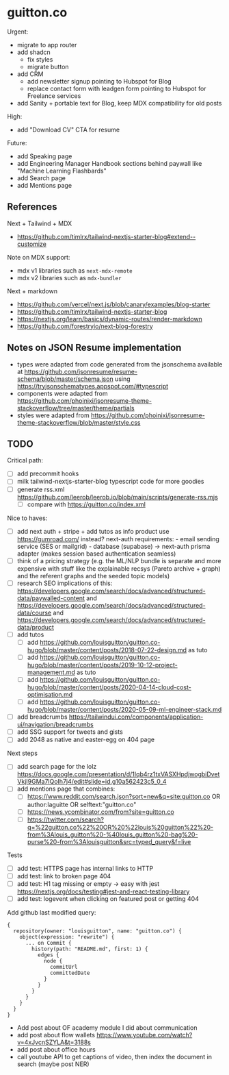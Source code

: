 # guitton.co

Urgent:

- migrate to app router
- add shadcn
  - fix styles
  - migrate button
- add CRM
  - add newsletter signup pointing to Hubspot for Blog
  - replace contact form with leadgen form pointing to Hubspot for Freelance services
- add Sanity + portable text for Blog, keep MDX compatibility for old posts

High:

- add "Download CV" CTA for resume

Future:

- add Speaking page
- add Engineering Manager Handbook sections behind paywall like "Machine Learning Flashbards"
- add Search page
- add Mentions page

## References

Next + Tailwind + MDX

- https://github.com/timlrx/tailwind-nextjs-starter-blog#extend--customize

Note on MDX support:

- mdx v1 libraries such as `next-mdx-remote`
- mdx v2 libraries such as `mdx-bundler`

Next + markdown

- https://github.com/vercel/next.js/blob/canary/examples/blog-starter
- https://github.com/timlrx/tailwind-nextjs-starter-blog
- https://nextjs.org/learn/basics/dynamic-routes/render-markdown
- https://github.com/forestryio/next-blog-forestry

## Notes on JSON Resume implementation

- types were adapted from code generated from the jsonschema available at https://github.com/jsonresume/resume-schema/blob/master/schema.json using https://tryjsonschematypes.appspot.com/#typescript
- components were adapted from https://github.com/phoinixi/jsonresume-theme-stackoverflow/tree/master/theme/partials
- styles were adapted from https://github.com/phoinixi/jsonresume-theme-stackoverflow/blob/master/style.css

## TODO

Critical path:

- [ ] add precommit hooks
- [ ] milk tailwind-nextjs-starter-blog typescript code for more goodies
- [ ] generate rss.xml https://github.com/leerob/leerob.io/blob/main/scripts/generate-rss.mjs
  - [ ] compare with https://guitton.co/index.xml

Nice to haves:

- [ ] add next auth + stripe + add tutos as info product
      use https://gumroad.com/ instead?
      next-auth requirements: - email sending service (SES or mailgrid) - database (supabase) -> next-auth prisma adapter (makes session based authentication seamless)
- [ ] think of a pricing strategy (e.g. the ML/NLP bundle is separate and more expensive with stuff like the explainable recsys (Pareto archive + graph) and the referent graphs and the seeded topic models)
- [ ] research SEO implications of this: https://developers.google.com/search/docs/advanced/structured-data/paywalled-content and https://developers.google.com/search/docs/advanced/structured-data/course and https://developers.google.com/search/docs/advanced/structured-data/product
- [ ] add tutos
  - [ ] add https://github.com/louisguitton/guitton.co-hugo/blob/master/content/posts/2018-07-22-design.md as tuto
  - [ ] add https://github.com/louisguitton/guitton.co-hugo/blob/master/content/posts/2019-10-12-project-management.md as tuto
  - [ ] add https://github.com/louisguitton/guitton.co-hugo/blob/master/content/posts/2020-04-14-cloud-cost-optimisation.md
  - [ ] add https://github.com/louisguitton/guitton.co-hugo/blob/master/content/posts/2020-05-09-ml-engineer-stack.md
- [ ] add breadcrumbs https://tailwindui.com/components/application-ui/navigation/breadcrumbs
- [ ] add SSG support for tweets and gists
- [ ] add 2048 as native and easter-egg on 404 page

Next steps

- [ ] add search page for the lolz https://docs.google.com/presentation/d/1Iqb4rz1txVASXHpdjwogbiDvetVkjI9GMa7lQoIh7j4/edit#slide=id.g10a562423c5_0_4
- [ ] add mentions page that combines:
  - [ ] https://www.reddit.com/search.json?sort=new&q=site:guitton.co OR author:laguitte OR selftext:"guitton.co"
  - [ ] https://news.ycombinator.com/from?site=guitton.co
  - [ ] https://twitter.com/search?q=%22guitton.co%22%20OR%20%22louis%20guitton%22%20-from%3Alouis_guitton%20-%40louis_guitton%20-bag%20-purse%20-from%3Alouisguitton&src=typed_query&f=live

Tests

- [ ] add test: HTTPS page has internal links to HTTP
- [ ] add test: link to broken page 404
- [ ] add test: H1 tag missing or empty -> easy with jest https://nextjs.org/docs/testing#jest-and-react-testing-library
- [ ] add test: logevent when clicking on featured post or getting 404

Add github last modified query:

```gql
{
  repository(owner: "louisguitton", name: "guitton.co") {
    object(expression: "rewrite") {
      ... on Commit {
        history(path: "README.md", first: 1) {
          edges {
            node {
              commitUrl
              committedDate
            }
          }
        }
      }
    }
  }
}
```

- Add post about OF academy module I did about communication
- add post about flow wallets https://www.youtube.com/watch?v=4xJvcnSZYLA&t=3188s
- add post about office hours
- call youtube API to get captions of video, then index the document in search (maybe post NER)
